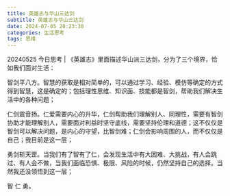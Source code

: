```yaml
---
title: 英雄志与华山三达剑
subtitle: 英雄志与华山三达剑
date: 2024-07-05 20:23:38
categories: 生活思考
tags: 思维
---
```


20240525 今日思考 | 《英雄志》里面描述华山派三达剑，分为了三个境界，恰如我们面对生活：

智剑平八方。智慧的获取是相对简单的，可以通过学习、经验、模仿等确定的方式得到智慧，这是确定的；包括理性思维、知识面、技能都是智剑，帮助我们解决生活中的各种问题；

仁剑震音扬。仁爱需要内心的升华，仁剑帮助我们理解别人、同理性，需要有智剑协助才能理解别人，需要面对利益时坚守底线，需要坚持伦理和道德；这不仅仅是智剑可以解决问题，是内心的守望，比智剑难；仁剑会影响周围的人，而不仅仅是自己；我目前是这一层；

勇剑斩天罡。当我们有了智有了仁，会发现生活中有大困难、大挑战，有人会跳过、有人会不做，当我们面临恐惧、极限、风险的时候，仍然坚持自己的选择。当然我还没领悟到这一层；

智 仁 勇。
